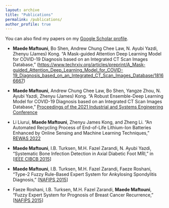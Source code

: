 ```yaml
---
layout: archive
title: "Publications"
permalink: /publications/
author_profile: true
---
```


You can also find my papers on my [Google Scholar profile](https://scholar.google.com/citations?user=6ArALhAAAAAJ&hl=en).

* **Maede Maftouni**, Bo Shen, Andrew Chung Chee Law, N. Ayubi Yazdi, Zhenyu (James) Kong. “A Mask-guided Attention Deep Learning Model for COVID-19 Diagnosis based on an Integrated CT Scan Images Database,” (https://www.techrxiv.org/articles/preprint/A_Mask-guided_Attention_Deep_Learning_Model_for_COVID-19_Diagnosis_based_on_an_Integrated_CT_Scan_Images_Database/18166667)

* **Maede Maftouni**, Andrew Chung Chee Law, Bo Shen, Yangze Zhou, N. Ayubi Yazdi, Zhenyu (James) Kong. “A Robust Ensemble-Deep Learning Model for COVID-19 Diagnosis based on an Integrated CT Scan Images Database,” [Proceedings of the 2021 Industrial and Systems Engineering Conference](https://www.researchgate.net/profile/Maede-Maftouni/publication/352296409_A_Robust_Ensemble-Deep_Learning_Model_for_COVID-19_Diagnosis_based_on_an_Integrated_CT_Scan_Images_Database/links/60c26b82299bf1949f4969a7/A-Robust-Ensemble-Deep-Learning-Model-for-COVID-19-Diagnosis-based-on-an-Integrated-CT-Scan-Images-Database.pdf)

* Li Liurui, **Maede Maftouni**, Zhenyu James Kong, and Zheng Li. “An Automated Recycling Process of End-of-Life Lithium-Ion Batteries Enhanced by Online Sensing and Machine Learning Techniques,” [REWAS 2022](https://link.springer.com/chapter/10.1007/978-3-030-92563-5_49)

* **Maede Maftouni**, I.B. Turksen, M.H. Fazel Zarandi, N. Ayubi Yazdi, “Systematic Bone Infection Detection in Axial Diabetic Foot MRI,” in [[IEEE CIBCB 2015](https://ieeexplore.ieee.org/abstract/document/7300276)]

* **Maede Maftouni**, I.B. Turksen, M.H. Fazel Zarandi, Faeze Roshani, “Type-2 Fuzzy Rule-Based Expert System for Ankylosing Spondylitis Diagnosis,” [[NAFIPS 2015](https://ieeexplore.ieee.org/abstract/document/7284195)]

* Faeze Roshani, I.B. Turksen, M.H. Fazel Zarandi, **Maede Maftouni**, “Fuzzy Expert System for Prognosis of Breast
Cancer Recurrence,” [[NAFIPS 2015](https://ieeexplore.ieee.org/abstract/document/7284208)]





